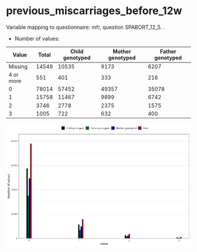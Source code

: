 # previous_miscarriages_before_12w
Variable mapping to questionnaire: mfr, question SPABORT_12_5.
.
- Number of values:

| Value | Total | Child genotyped | Mother genotyped | Father genotyped |
| ----- | ----- | --------------- | ---------------- | ---------------- |
| Missing | 14549 | 10535 | 9173 | 6207 |
| 4 or more | 551 | 401 | 333 |216 |
| 0 | 78014 | 57452 | 49357 |35078 |
| 1 | 15758 | 11467 | 9899 |6742 |
| 2 | 3746 | 2778 | 2375 |1575 |
| 3 | 1005 | 722 | 632 |400 |



![](previous_miscarriages_before_12w_n.png)



